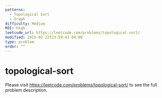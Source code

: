 ```yaml
---
patterns:
  - Topological Sort
  - Graph
difficulty: Medium
ROI: High
leetcode_url: https://leetcode.com/problems/topological-sort/
modified: 2025-03-22T23:59:41-04:00
type: problem
order: ""
---
```


# topological-sort

Please visit https://leetcode.com/problems/topological-sort/ to see the full problem description.
